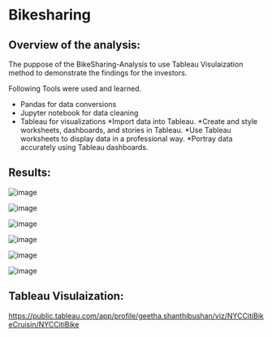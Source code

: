 # Bikesharing

## Overview of the analysis:
The puppose of the BikeSharing-Analysis to use Tableau Visulaization method to demonstrate the findings for the investors.

Following Tools were used and learned.
  * Pandas for data conversions
  * Jupyter notebook for data cleaning
  * Tableau for visualizations
     *Import data into Tableau.
     *Create and style worksheets, dashboards, and stories in Tableau.
     *Use Tableau worksheets to display data in a professional way.
     *Portray data accurately using Tableau dashboards.

## Results:
![image](https://user-images.githubusercontent.com/79486450/120937596-63899d80-c6dc-11eb-81bb-9d1d08e61af8.png)

![image](https://user-images.githubusercontent.com/79486450/120937642-9c297700-c6dc-11eb-846a-4e16b5c21232.png)

![image](https://user-images.githubusercontent.com/79486450/120937660-afd4dd80-c6dc-11eb-866d-99208d825da9.png)

![image](https://user-images.githubusercontent.com/79486450/120937666-bbc09f80-c6dc-11eb-82c1-a6a3fefb81a6.png)

![image](https://user-images.githubusercontent.com/79486450/120937683-cd09ac00-c6dc-11eb-85bb-b3df6df3a67f.png)

![image](https://user-images.githubusercontent.com/79486450/120937689-d85cd780-c6dc-11eb-9640-7fda4bc760e3.png)

## Tableau Visulaization:

https://public.tableau.com/app/profile/geetha.shanthibushan/viz/NYCCitiBikeCruisin/NYCCitiBike
